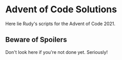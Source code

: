 # Advent of Code Solutions

Here lie Rudy's scripts for the Advent of Code 2021.

## Beware of Spoilers

Don't look here if you're not done yet. Seriously!
